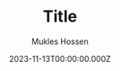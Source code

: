 ---
title: Title
list:
  list1:
    list2: Mokles
meta_title: Meta title expressionfd afasd
description: description
date: 2023-11-13T00:00:00.000Z
image: ''
categories:
  - New Value
author: Mukles Hossen
tags:
  - New Value
  - New Value
draft: true
list2: Mokles Hossen
---